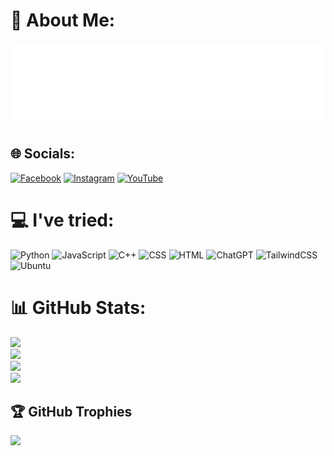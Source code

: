 
# 💫 About Me:
![Intro](https://raw.githubusercontent.com/Underfiff/Underfiff/main/intro.svg) </br>

## 🌐 Socials:
[![Facebook](https://img.shields.io/badge/Facebook-%231877F2.svg?logo=Facebook&logoColor=white)](https://www.facebook.com/profile.php?id=61559905516701) [![Instagram](https://img.shields.io/badge/Instagram-%23E4405F.svg?logo=Instagram&logoColor=white)](https://instagram.com/afiffahriafrizal) [![YouTube](https://img.shields.io/badge/YouTube-%23FF0000.svg?logo=YouTube&logoColor=white)](https://www.youtube.com/@Kyonyuu.) 

# 💻 I've tried:
![Python](https://img.shields.io/badge/Python-3776AB?logo=python&logoColor=fff) ![JavaScript](https://img.shields.io/badge/JavaScript-F7DF1E?logo=javascript&logoColor=000) ![C++](https://img.shields.io/badge/C++-%2300599C.svg?logo=c%2B%2B&logoColor=white) ![CSS](https://img.shields.io/badge/CSS-1572B6?logo=css3&logoColor=fff) ![HTML](https://img.shields.io/badge/HTML-%23E34F26.svg?logo=html5&logoColor=white) ![ChatGPT](https://img.shields.io/badge/ChatGPT-74aa9c?logo=openai&logoColor=white) ![TailwindCSS](https://img.shields.io/badge/Tailwind%20CSS-%2338B2AC.svg?logo=tailwind-css&logoColor=white) ![Ubuntu](https://img.shields.io/badge/Ubuntu-E95420?logo=ubuntu&logoColor=white) 
# 📊 GitHub Stats:
![](https://github-readme-stats.vercel.app/api?username=Underfiff&theme=radical&show_icons=true&hide_border=true&count_private=true)<br/>
![](https://github-readme-streak-stats.herokuapp.com/?user=Underfiff&theme=radical&hide_border=true)<br/>
![](https://github-readme-stats.vercel.app/api/top-langs/?username=Underfiff&theme=radical&show_icons=true&hide_border=true&layout=compact)<br/>
![](https://api.visitorbadge.io/api/combined?path=Underfiff&label=Profile%20Views%20%5BDaily%20%2F%20Total%5D&labelColor=%23d9e3f0&countColor=%23555555&style=flat-square&labelStyle=upper)
## 🏆 GitHub Trophies
![](https://github-profile-trophy.vercel.app/?username=Underfiff&theme=radical&no-frame=false&no-bg=true&margin-w=4)
